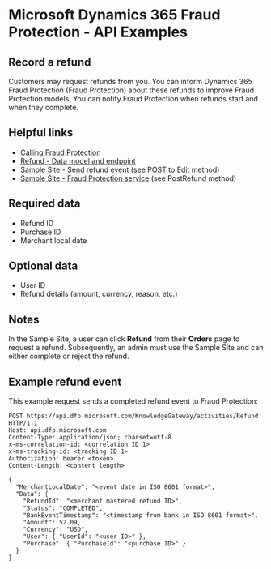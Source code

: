 # Microsoft Dynamics 365 Fraud Protection - API Examples
## Record a refund

Customers may request refunds from you. You can inform Dynamics 365 Fraud Protection (Fraud Protection) about these refunds to improve Fraud Protection models. You can notify Fraud Protection when refunds start and when they complete.

## Helpful links
- [Calling Fraud Protection](./Authenticate&#32;and&#32;call&#32;Fraud&#32;Protection.md)
- [Refund - Data model and endpoint](https://apidocs.microsoft.com/services/graphriskapi#/KnowledgeGatewayEvent/KnowledgeGatewayEventActivitiesRefundPost)
- [Sample Site - Send refund event](../src/Web/Areas/Admin/Controllers/ManageController.cs) (see POST to Edit method)
- [Sample Site - Fraud Protection service](../src/Infrastructure/Services/FraudProtectionService.cs) (see PostRefund method)

## Required data
- Refund ID
- Purchase ID
- Merchant local date

## Optional data
- User ID
- Refund details (amount, currency, reason, etc.)

## Notes
In the Sample Site, a user can click **Refund** from their **Orders** page to request a refund. Subsequently, an admin must use the Sample Site and can either complete or reject the refund.

## Example refund event
This example request sends a completed refund event to Fraud Protection:
```http
POST https://api.dfp.microsoft.com/KnowledgeGateway/activities/Refund HTTP/1.1
Host: api.dfp.microsoft.com
Content-Type: application/json; charset=utf-8
x-ms-correlation-id: <correlation ID 1>
x-ms-tracking-id: <tracking ID 1>
Authorization: bearer <token>
Content-Length: <content length>

{
  "MerchantLocalDate": "<event date in ISO 8601 format>",
  "Data": {
    "RefundId": "<merchant mastered refund ID>",
    "Status": "COMPLETED",
    "BankEventTimestamp": "<timestamp from bank in ISO 8601 format>",
    "Amount": 52.09,
    "Currency": "USD",
    "User": { "UserId": "<user ID>" },
    "Purchase": { "PurchaseId": "<purchase ID>" }
  }
}
```
